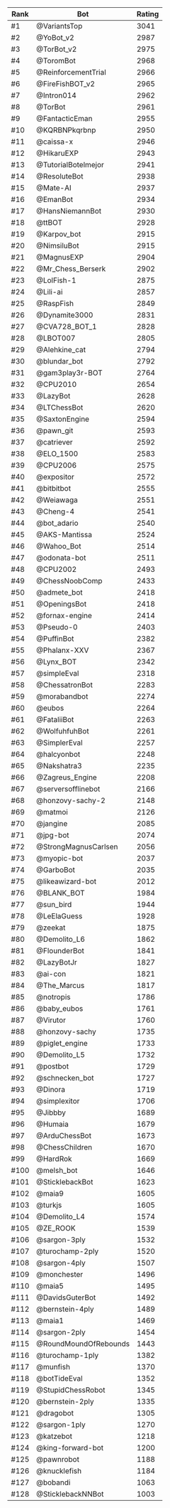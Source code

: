 Rank|Bot|Rating
---|---|---
#1|@VariantsTop|3041
#2|@YoBot_v2|2987
#3|@TorBot_v2|2975
#4|@ToromBot|2968
#5|@ReinforcementTrial|2966
#6|@FireFishBOT_v2|2965
#7|@Intron014|2962
#8|@TorBot|2961
#9|@FantacticEman|2955
#10|@KQRBNPkqrbnp|2950
#11|@caissa-x|2946
#12|@HikaruEXP|2943
#13|@TutorialBotelmejor|2941
#14|@ResoluteBot|2938
#15|@Mate-AI|2937
#16|@EmanBot|2934
#17|@HansNiemannBot|2930
#18|@ttBOT|2928
#19|@Karpov_bot|2915
#20|@NimsiluBot|2915
#21|@MagnusEXP|2904
#22|@Mr_Chess_Berserk|2902
#23|@LolFish-1|2875
#24|@Lili-ai|2857
#25|@RaspFish|2849
#26|@Dynamite3000|2831
#27|@CVA728_BOT_1|2828
#28|@LBOT007|2805
#29|@Alehkine_cat|2794
#30|@blundar_bot|2792
#31|@gam3play3r-BOT|2764
#32|@CPU2010|2654
#33|@LazyBot|2628
#34|@LTChessBot|2620
#35|@SaxtonEngine|2594
#36|@pawn_git|2593
#37|@catriever|2592
#38|@ELO_1500|2583
#39|@CPU2006|2575
#40|@expositor|2572
#41|@bitbitbot|2555
#42|@Weiawaga|2551
#43|@Cheng-4|2541
#44|@bot_adario|2540
#45|@AKS-Mantissa|2524
#46|@Wahoo_Bot|2514
#47|@odonata-bot|2511
#48|@CPU2002|2493
#49|@ChessNoobComp|2433
#50|@admete_bot|2418
#51|@OpeningsBot|2418
#52|@fornax-engine|2414
#53|@Pseudo-0|2403
#54|@PuffinBot|2382
#55|@Phalanx-XXV|2367
#56|@Lynx_BOT|2342
#57|@simpleEval|2318
#58|@ChessatronBot|2283
#59|@morabandbot|2274
#60|@eubos|2264
#61|@FataliiBot|2263
#62|@WolfuhfuhBot|2261
#63|@SimplerEval|2257
#64|@halcyonbot|2248
#65|@Nakshatra3|2235
#66|@Zagreus_Engine|2208
#67|@serversofflinebot|2166
#68|@honzovy-sachy-2|2148
#69|@matmoi|2126
#70|@jangine|2085
#71|@jpg-bot|2074
#72|@StrongMagnusCarlsen|2056
#73|@myopic-bot|2037
#74|@GarboBot|2035
#75|@likeawizard-bot|2012
#76|@BLANK_BOT|1984
#77|@sun_bird|1944
#78|@LeElaGuess|1928
#79|@zeekat|1875
#80|@Demolito_L6|1862
#81|@FlounderBot|1841
#82|@LazyBotJr|1827
#83|@ai-con|1821
#84|@The_Marcus|1817
#85|@notropis|1786
#86|@baby_eubos|1761
#87|@Virutor|1760
#88|@honzovy-sachy|1735
#89|@piglet_engine|1733
#90|@Demolito_L5|1732
#91|@postbot|1729
#92|@schnecken_bot|1727
#93|@Dinora|1719
#94|@simplexitor|1706
#95|@Jibbby|1689
#96|@Humaia|1679
#97|@ArduChessBot|1673
#98|@ChessChildren|1670
#99|@HardRok|1669
#100|@melsh_bot|1646
#101|@SticklebackBot|1623
#102|@maia9|1605
#103|@turkjs|1605
#104|@Demolito_L4|1574
#105|@ZE_ROOK|1539
#106|@sargon-3ply|1532
#107|@turochamp-2ply|1520
#108|@sargon-4ply|1507
#109|@monchester|1496
#110|@maia5|1495
#111|@DavidsGuterBot|1492
#112|@bernstein-4ply|1489
#113|@maia1|1469
#114|@sargon-2ply|1454
#115|@RoundMoundOfRebounds|1443
#116|@turochamp-1ply|1382
#117|@munfish|1370
#118|@botTideEval|1352
#119|@StupidChessRobot|1345
#120|@bernstein-2ply|1335
#121|@dragobot|1305
#122|@sargon-1ply|1270
#123|@katzebot|1218
#124|@king-forward-bot|1200
#125|@pawnrobot|1188
#126|@knucklefish|1184
#127|@bobandi|1063
#128|@SticklebackNNBot|1003
